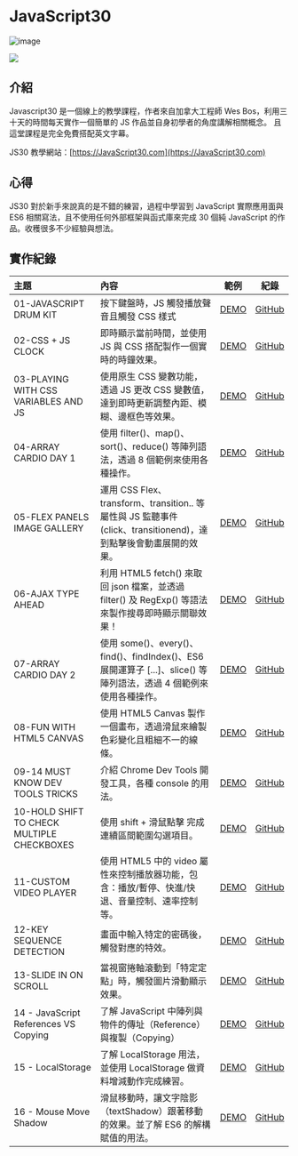 # JavaScript30

![image](https://img.shields.io/badge/JavaScript-exercise-F0DB4F.svg)

![](https://images2.imgbox.com/b5/5c/jHDElqnA_o.jpg)

## 介紹

Javascript30 是一個線上的教學課程，作者來自加拿大工程師 Wes Bos，利用三十天的時間每天實作一個簡單的 JS 作品並自身初學者的角度講解相關概念。 且這堂課程是完全免費搭配英文字幕。

JS30 教學網站：[https://JavaScript30.com](https://JavaScript30.com)

## 心得

JS30 對於新手來說真的是不錯的練習，過程中學習到 JavaScript 實際應用面與 ES6 相關寫法，且不使用任何外部框架與函式庫來完成 30 個純 JavaScript 的作品。收穫很多不少經驗與想法。

## 實作紀錄

| 主題                                       | 內容                                                                                                               |                                              範例                                              | 紀錄                                                                                               |
| :----------------------------------------- | :----------------------------------------------------------------------------------------------------------------- | :--------------------------------------------------------------------------------------------: | -------------------------------------------------------------------------------------------------- |
| 01-JAVASCRIPT DRUM KIT                     | 按下鍵盤時，JS 觸發播放聲音且觸發 CSS 樣式                                                                         |       [DEMO](https://jedchang.github.io/JavaScript30/01-JavaScript.Drum.Kit/index.html)        | [GitHub](https://github.com/jedchang/JavaScript30/tree/master/01-JavaScript.Drum.Kit)              |
| 02-CSS + JS CLOCK                          | 即時顯示當前時間，並使用 JS 與 CSS 搭配製作一個實時的時鐘效果。                                                    |         [DEMO](https://jedchang.github.io/JavaScript30/02-JS.and.CSS.Clock/index.html)         | [GitHub](https://github.com/jedchang/JavaScript30/tree/master/02-JS.and.CSS.Clock)                 |
| 03-PLAYING WITH CSS VARIABLES AND JS       | 使用原生 CSS 變數功能，透過 JS 更改 CSS 變數值，達到即時更新調整內距、模糊、邊框色等效果。                         |          [DEMO](https://jedchang.github.io/JavaScript30/03-CSS.Variables/index.html)           | [GitHub](https://github.com/jedchang/JavaScript30/tree/master/03-CSS.Variables)                    |
| 04-ARRAY CARDIO DAY 1                      | 使用 filter()、map()、sort()、reduce() 等陣列語法，透過 8 個範例來使用各種操作。                                   |        [DEMO](https://jedchang.github.io/JavaScript30/04-Array.Cardio.Day.1/index.html)        | [GitHub](https://github.com/jedchang/JavaScript30/tree/master/04-Array.Cardio.Day.1)               |
| 05-FLEX PANELS IMAGE GALLERY               | 運用 CSS Flex、transform、transition.. 等屬性與 JS 監聽事件 (click、transitionend)，達到點擊後會動畫展開的效果。   |        [DEMO](https://jedchang.github.io/JavaScript30/05-Flex.Panel.Gallery/index.html)        | [GitHub](https://github.com/jedchang/JavaScript30/tree/master/05-Flex.Panel.Gallery)               |
| 06-AJAX TYPE AHEAD                         | 利用 HTML5 fetch() 來取回 json 檔案，並透過 filter() 及 RegExp() 等語法來製作搜尋即時顯示關聯效果！                |            [DEMO](https://jedchang.github.io/JavaScript30/06-Type.Ahead/index.html)            | [GitHub](https://github.com/jedchang/JavaScript30/tree/master/06-Type.Ahead)                       |
| 07-ARRAY CARDIO DAY 2                      | 使用 some()、every()、find()、findIndex()、ES6 展開運算子 [...]、slice() 等陣列語法，透過 4 個範例來使用各種操作。 |        [DEMO](https://jedchang.github.io/JavaScript30/07-Array.Cardio.Day.2/index.html)        | [GitHub](https://github.com/jedchang/JavaScript30/tree/master/07-Array.Cardio.Day.2)               |
| 08-FUN WITH HTML5 CANVAS                   | 使用 HTML5 Canvas 製作一個畫布，透過滑鼠來繪製色彩變化且粗細不一的線條。                                           |      [DEMO](https://jedchang.github.io/JavaScript30/08-Fun.with.HTML5.Canvas/index.html)       | [GitHub](https://github.com/jedchang/JavaScript30/tree/master/08-Fun.with.HTML5.Canvas)            |
| 09-14 MUST KNOW DEV TOOLS TRICKS           | 介紹 Chrome Dev Tools 開發工具，各種 console 的用法。                                                              |       [DEMO](https://jedchang.github.io/JavaScript30/09-Dev.Tools.Domination/index.html)       | [GitHub](https://github.com/jedchang/JavaScript30/tree/master/09-Dev.Tools.Domination)             |
| 10-HOLD SHIFT TO CHECK MULTIPLE CHECKBOXES | 使用 shift + 滑鼠點擊 完成連續區間範圍勾選項目。                                                                   | [DEMO](https://jedchang.github.io/JavaScript30/10-Hold.Shift.and.Check.Checkboxes/index.html)  | [GitHub](https://github.com/jedchang/JavaScript30/tree/master/10-Hold.Shift.and.Check.Checkboxes)  |
| 11-CUSTOM VIDEO PLAYER                     | 使用 HTML5 中的 video 屬性來控制播放器功能，包含：播放/暫停、快進/快退、音量控制、速率控制等。                     |       [DEMO](https://jedchang.github.io/JavaScript30/11-Custom.Video.Player/index.html)        | [GitHub](https://github.com/jedchang/JavaScript30/tree/master/11-Custom.Video.Player)              |
| 12-KEY SEQUENCE DETECTION                  | 畫面中輸入特定的密碼後，觸發對應的特效。                                                                           |      [DEMO](https://jedchang.github.io/JavaScript30/12-Key.Sequence.Detection/index.html)      | [GitHub](https://github.com/jedchang/JavaScript30/tree/master/12-Key.Sequence.Detection)           |
| 13-SLIDE IN ON SCROLL                      | 當視窗捲軸滾動到「特定定點」時，觸發圖片滑動顯示效果。                                                             |        [DEMO](https://jedchang.github.io/JavaScript30/13-Slide.in.on.Scroll/index.html)        | [GitHub](https://github.com/jedchang/JavaScript30/tree/master/13-Slide.in.on.Scroll)               |
| 14 - JavaScript References VS Copying      | 了解 JavaScript 中陣列與物件的傳址（Reference）與複製（Copying）                                                   | [DEMO](https://jedchang.github.io/JavaScript30/14-JavaScript.References.VS.Copying/index.html) | [GitHub](https://github.com/jedchang/JavaScript30/tree/master/14-JavaScript.References.VS.Copying) |
| 15 - LocalStorage                          | 了解 LocalStorage 用法，並使用 LocalStorage 做資料增減動作完成練習。                                               |           [DEMO](https://jedchang.github.io/JavaScript30/15-LocalStorage/index.html)           | [GitHub](https://github.com/jedchang/JavaScript30/tree/master/15-LocalStorage)                     |
| 16 - Mouse Move Shadow                     | 滑鼠移動時，讓文字陰影（textShadow）跟著移動的效果。並了解 ES6 的解構賦值的用法。                                  |        [DEMO](https://jedchang.github.io/JavaScript30/16-Mouse.Move.Shadow/index.html)         | [GitHub](https://github.com/jedchang/JavaScript30/tree/master/16-Mouse.Move.Shadow)                |
